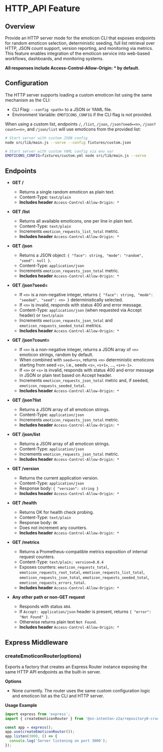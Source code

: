 # HTTP_API Feature

## Overview
Provide an HTTP server mode for the emoticon CLI that exposes endpoints for random emoticon selection, deterministic seeding, full list retrieval over HTTP, JSON count support, version reporting, and monitoring via metrics. This feature enables integration of the emoticon service into web-based workflows, dashboards, and monitoring systems.

**All responses include Access-Control-Allow-Origin: * by default.**

## Configuration
The HTTP server supports loading a custom emoticon list using the same mechanism as the CLI:

- CLI Flag: `--config <path>` to a JSON or YAML file.
- Environment Variable: `EMOTICONS_CONFIG` if the CLI flag is not provided.

When using a custom list, endpoints `/`, `/list`, `/json`, `/json?seed=<n>`, `/json?count=<n>`, and `/json/list` will use emoticons from the provided list:

```bash
# Start server with custom JSON config
node src/lib/main.js --serve --config fixtures/custom.json

# Start server with custom YAML config via env var
EMOTICONS_CONFIG=fixtures/custom.yml node src/lib/main.js --serve
```

## Endpoints

- **GET /**
  - Returns a single random emoticon as plain text.
  - Content-Type: `text/plain`
  - **Includes header** `Access-Control-Allow-Origin: *`

- **GET /list**
  - Returns all available emoticons, one per line in plain text.
  - Content-Type: `text/plain`
  - Increments `emoticon_requests_list_total` metric.
  - **Includes header** `Access-Control-Allow-Origin: *`

- **GET /json**
  - Returns a JSON object: `{ "face": string, "mode": "random", "seed": null }`.
  - Content-Type: `application/json`
  - Increments `emoticon_requests_json_total` metric.
  - **Includes header** `Access-Control-Allow-Origin: *`

- **GET /json?seed=<n>**
  - If `<n>` is a non-negative integer, returns `{ "face": string, "mode": "seeded", "seed": <n> }` deterministically selected.
  - If `<n>` is invalid, responds with status 400 and error message.
  - Content-Type: `application/json` (when requested via Accept header) or `text/plain`
  - Increments `emoticon_requests_json_total` and `emoticon_requests_seeded_total` metrics.
  - **Includes header** `Access-Control-Allow-Origin: *`

- **GET /json?count=<n>**
  - If `<n>` is a non-negative integer, returns a JSON array of `<n>` emoticon strings, random by default.
  - When combined with `seed=<s>`, returns `<n>` deterministic emoticons starting from seed `<s>`, i.e., seeds `<s>`, `<s+1>`, ..., `<s+n-1>`.
  - If `<n>` or `<s>` is invalid, responds with status 400 and error message in JSON or plain text based on Accept header.
  - Increments `emoticon_requests_json_total` metric and, if seeded, `emoticon_requests_seeded_total`.
  - **Includes header** `Access-Control-Allow-Origin: *`

- **GET /json?list**
  - Returns a JSON array of all emoticon strings.
  - Content-Type: `application/json`
  - Increments `emoticon_requests_json_total` metric.
  - **Includes header** `Access-Control-Allow-Origin: *`

- **GET /json/list**
  - Returns a JSON array of all emoticon strings.
  - Content-Type: `application/json`
  - Increments `emoticon_requests_json_total` metric.
  - **Includes header** `Access-Control-Allow-Origin: *`

- **GET /version**
  - Returns the current application version.
  - Content-Type: `application/json`
  - Response body: `{ "version": string }`
  - **Includes header** `Access-Control-Allow-Origin: *`

- **GET /health**
  - Returns OK for health check probing.
  - Content-Type: `text/plain`
  - Response body: `OK`
  - Does not increment any counters.
  - **Includes header** `Access-Control-Allow-Origin: *`

- **GET /metrics**
  - Returns a Prometheus-compatible metrics exposition of internal request counters.
  - Content-Type: `text/plain; version=0.0.4`
  - Exposes counters: `emoticon_requests_total`, `emoticon_requests_root_total`, `emoticon_requests_list_total`, `emoticon_requests_json_total`, `emoticon_requests_seeded_total`, `emoticon_requests_errors_total`.
  - **Includes header** `Access-Control-Allow-Origin: *`

- **Any other path or non-GET request**
  - Responds with status `404`.
  - If `Accept: application/json` header is present, returns `{ "error": "Not Found" }`.
  - Otherwise returns plain text `Not Found`.
  - **Includes header** `Access-Control-Allow-Origin: *`

## Express Middleware

### createEmoticonRouter(options)

Exports a factory that creates an Express Router instance exposing the same HTTP API endpoints as the built-in server.

**Options**

- None currently. The router uses the same custom configuration logic and emoticon list as the CLI and HTTP server.

**Usage Example**

```js
import express from 'express';
import { createEmoticonRouter } from '@xn-intenton-z2a/repository0-crucible';

const app = express();
app.use(createEmoticonRouter());
app.listen(3000, () => {
  console.log('Server listening on port 3000');
});
```